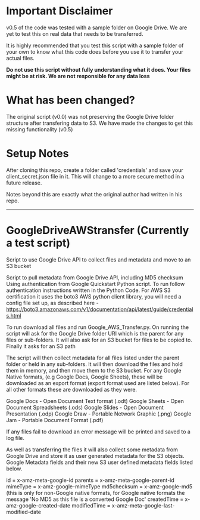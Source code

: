 # Important Disclaimer

v0.5 of the code was tested with a sample folder on Google Drive. We are yet to test this on real data that needs to be transferred.

It is highly recommended that you test this script with a sample folder of your own to know what this code does before you use it to transfer your actual files.

**Do not use this script without fully understanding what it does. Your files might be at risk. We are not responsible for any data loss**

# What has been changed?

The original script (v0.0) was not preserving the Google Drive folder structure after transfering data to S3. We have made the changes to get this missing functionality (v0.5)


# Setup Notes

After cloning this repo, create a folder called 'credentials' and save your client_secret.json file in it. This will change to a more secure method in a future release.

Notes beyond this are exactly what the original author had written in his repo.

________________________________________________________________________________

# GoogleDriveAWStransfer (Currently a test script)
Script to use Google Drive API to collect files and metadata and move to an S3 bucket

Script to pull metadata from Google Drive API, including MD5 checksum
Using authentication from Google Quickstart Python script. To run follow authentication instructions written in the Python Code. For AWS S3 certification it uses the boto3 AWS python client library, you will need a config file set up, as described here - https://boto3.amazonaws.com/v1/documentation/api/latest/guide/credentials.html

To run download all files and run Google_AWS_Transfer.py. On running the script will ask for the Google Drive folder URI which is the parent for any files or sub-folders. It will also ask for an S3 bucket for files to be copied to. Finally it asks for an S3 path 

The script will then collect metadata for all files listed under the parent folder or held in any sub-folders. It will then download the files and hold them in memory, and then move them to the S3 bucket. For any Google Native formats, (e.g Google Docs, Google Sheets), these will be downloaded as an export format (export format used are listed below). For all other formats these are downloaded as they were.

Google Docs - Open Document Text format (.odt)
Google Sheets - Open Document Spreadsheets (.ods)
Google Slides - Open Document Presentation (.odp)
Google Draw - Portable Network Graphic (.png)
Google Jam - Portable Document Format (.pdf)

If any files fail to download an error message will be printed and saved to a log file.

As well as transferring the files it will also collect some metadata from Google Drive and store it as user generated metadata for the S3 objects. Google Metadata fields and their new S3 user defined metadata fields listed below.

id = x-amz-meta-google-id
parents = x-amz-meta-google-parent-id
mimeType = x-amz-google-mimeType
md5checksum = x-amz-google-md5 (this is only for non-Google native formats, for Google native formats the message 'No MD5 as this file is a converted Google Doc'
createdTime = x-amz-google-created-date
modifiedTime = x-amz-meta-google-last-modified-date

